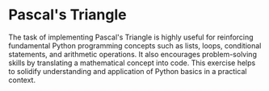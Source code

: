 # Pascal's Triangle

The task of implementing Pascal's Triangle is highly useful for reinforcing fundamental Python programming concepts such as lists, loops, conditional statements, and arithmetic operations. It also encourages problem-solving skills by translating a mathematical concept into code. This exercise helps to solidify understanding and application of Python basics in a practical context.